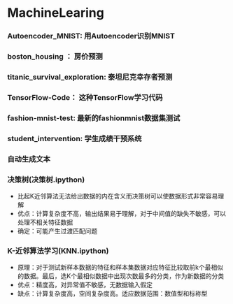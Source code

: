 # MachineLearing
### Autoencoder_MNIST: 用Autoencoder识别MNIST

### boston_housing ： 房价预测

### titanic_survival_exploration: 泰坦尼克幸存者预测

### TensorFlow-Code： 这种TensorFlow学习代码
 
### fashion-mnist-test: 最新的fashionmnist数据集测试

### student_intervention: 学生成绩干预系统

### 自动生成文本


### 决策树(决策树.ipython)
- 比起K近邻算法无法给出数据的内在含义而决策树可以使数据形式非常容易理解
- 优点：计算复杂度不高，输出结果易于理解，对于中间值的缺失不敏感，可以处理不相关特征数据
- 确定：可能产生过渡匹配问题

### K-近邻算法学习(KNN.ipython)
- 原理：对于测试新样本数据的特征和样本集数据对应特征比较取前k个最相似的数据。最后，选K个最相似数据中出现次数最多的分类，作为新数据的分类
- 优点：精度高，对异常值不敏感，无数据输入假定
- 缺点：计算复杂度高，空间复杂度高。适应数据范围：数值型和标称型

